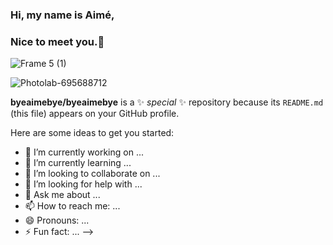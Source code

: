 ### Hi, my name is Aimé,
### Nice to meet you.👋
![Frame 5 (1)](https://user-images.githubusercontent.com/84512369/138569889-3b57779b-1125-4dc9-a78d-a20a2418ff99.png)

![Photolab-695688712](https://user-images.githubusercontent.com/84512369/138569848-b127ffde-d01e-4eb7-937b-29ad91b369c4.gif)

**byeaimebye/byeaimebye** is a ✨ _special_ ✨ repository because its `README.md` (this file) appears on your GitHub profile.

Here are some ideas to get you started:

- 🔭 I’m currently working on ...
- 🌱 I’m currently learning ...
- 👯 I’m looking to collaborate on ...
- 🤔 I’m looking for help with ...
- 💬 Ask me about ...
- 📫 How to reach me: ...
- 😄 Pronouns: ...
- ⚡ Fun fact: ...
-->
